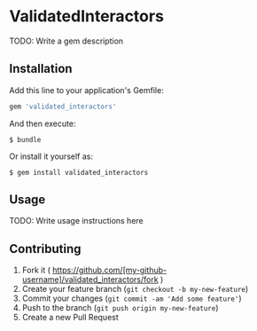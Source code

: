 # ValidatedInteractors

TODO: Write a gem description

## Installation

Add this line to your application's Gemfile:

```ruby
gem 'validated_interactors'
```

And then execute:

    $ bundle

Or install it yourself as:

    $ gem install validated_interactors

## Usage

TODO: Write usage instructions here

## Contributing

1. Fork it ( https://github.com/[my-github-username]/validated_interactors/fork )
2. Create your feature branch (`git checkout -b my-new-feature`)
3. Commit your changes (`git commit -am 'Add some feature'`)
4. Push to the branch (`git push origin my-new-feature`)
5. Create a new Pull Request
